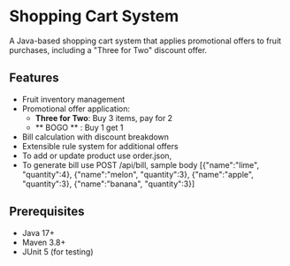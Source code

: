 # Shopping Cart System

A Java-based shopping cart system that applies promotional offers to fruit purchases, including a "Three for Two" discount offer.

## Features

- Fruit inventory management
- Promotional offer application:
    - **Three for Two**: Buy 3 items, pay for 2
    - ** BOGO ** : Buy 1 get 1
- Bill calculation with discount breakdown
- Extensible rule system for additional offers
- To add or update product use order.json,
- To generate bill use POST /api/bill, sample body [{"name":"lime", "quantity":4}, {"name":"melon", "quantity":3}, {"name":"apple", "quantity":3},
  {"name":"banana", "quantity":3}]
## Prerequisites

- Java 17+
- Maven 3.8+
- JUnit 5 (for testing)